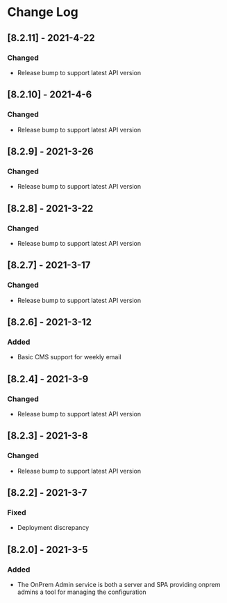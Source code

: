 # Change Log

## [8.2.11] - 2021-4-22

### Changed

- Release bump to support latest API version

## [8.2.10] - 2021-4-6

### Changed

- Release bump to support latest API version

## [8.2.9] - 2021-3-26

### Changed

- Release bump to support latest API version

## [8.2.8] - 2021-3-22

### Changed

- Release bump to support latest API version

## [8.2.7] - 2021-3-17

### Changed

- Release bump to support latest API version

## [8.2.6] - 2021-3-12

### Added

- Basic CMS support for weekly email

## [8.2.4] - 2021-3-9

### Changed

- Release bump to support latest API version

## [8.2.3] - 2021-3-8

### Changed

- Release bump to support latest API version

## [8.2.2] - 2021-3-7

### Fixed

- Deployment discrepancy

## [8.2.0] - 2021-3-5

### Added

- The OnPrem Admin service is both a server and SPA providing onprem admins a tool for managing the configuration
